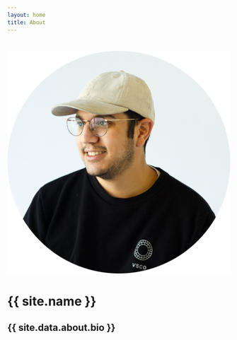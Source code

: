 ```yaml
---
layout: home
title: About
---
```

# ![Hey, it's me!](assets/profilePicCircle.png)
# {{ site.name }}
## {{ site.data.about.bio }}

<!-- <hr /> -->

<!-- <div class="container-fluid things-i-like">
    <div class="row">
        <div class="col-md">
            <h3>Some movies that I watched ({{site.data.about.recentLikedMovies[0].date}})</h3>
                <ul>
                    {% for movie in site.data.about.recentLikedMovies[0].movies %}
                        <li>
                            <p> {{ movie.title }} </p>
                        </li>
                    {% endfor %}
                </ul>
        </div>
        <div class="col-md">
            <h3>Albums I've been listening to ({{site.data.about.recentAlbums[0].date}})</h3>
                <ul>
                    {% for album in site.data.about.recentAlbums[0].albums %}
                        <li>
                            <p> {{ album.title }} </p>
                        </li>
                    {% endfor %}
                </ul>
        </div> 
        <div class="col-md">
            <h3>My current favorite boardgames ({{site.data.about.boardGames[0].date}})</h3>
                <ul>
                    {% for game in site.data.about.boardGames[0].games %}
                        <li>
                            <p> {{ game }} </p>
                        </li>
                    {% endfor %}
                </ul>
        </div> 
    </div> 
</div> -->